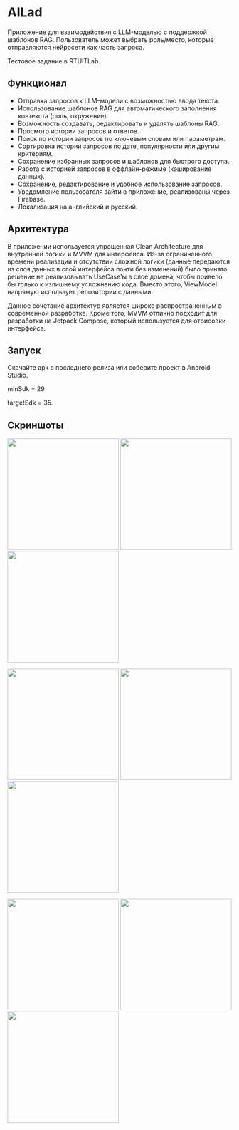 # AILad
Приложение для взаимодействия с LLM-моделью с поддержкой шаблонов RAG. Пользователь может выбрать роль/место, которые отправляются нейросети как часть запроса.

Тестовое задание в RTUITLab.

## Функционал
* Отправка запросов к LLM-модели с возможностью ввода текста.
* Использование шаблонов RAG для автоматического заполнения контекста (роль, окружение).
* Возможность создавать, редактировать и удалять шаблоны RAG.
* Просмотр истории запросов и ответов.
* Поиск по истории запросов по ключевым словам или параметрам.
* Сортировка истории запросов по дате, популярности или другим критериям.
* Сохранение избранных запросов и шаблонов для быстрого доступа.
* Работа с историей запросов в оффлайн-режиме (кэширование данных).
* Сохранение, редактирование и удобное использование запросов.
* Уведомление пользователя зайти в приложение, реализованы через Firebase.
* Локализация на английский и русский.
  
## Архитектура
В приложении используется упрощенная Clean Architecture для внутренней логики и MVVM для интерфейса. 
Из-за ограниченного времени реализации и отсутствии сложной логики (данные передаются из слоя данных в слой интерфейса почти без изменений) было принято решение не реализовывать UseCase'ы в слое домена, чтобы привело бы только к излишнему усложнению кода. Вместо этого, ViewModel напрямую использует репозитории с данными.  

Данное сочетание архитектур является широко распространенным в современной разработке. Кроме того, MVVM отлично подходит для разработки на Jetpack Compose, который используется для отрисовки интерфейса.

## Запуск
Скачайте apk с последнего релиза или соберите проект в Android Studio. 

minSdk = 29

targetSdk = 35.

## Скриншоты

<p float="left">
  <img src="https://sun9-52.userapi.com/impg/a2LDvyFcsTuRvlDVneND19VsRqzK7t4Bd_uuAg/BBsG6t1DZro.jpg?size=997x2160&quality=95&sign=5d0904e97a0b5277a2ef4a4b46e17c9f&type=album" width="250"/>
  <img src="https://sun9-26.userapi.com/impg/vasvH3mTGCSUR6ZjjgiyKRBOzkY5CFxzwRe2AA/IuaPM5F94wY.jpg?size=997x2160&quality=95&sign=5334d14c8fc38e9f7d7064d3c541e84b&type=album" width="250"/>
  <img src="https://sun9-74.userapi.com/s/v1/ig2/h6A6HjK8WOprQXMiiMyTYx7KTkkIrfTumYpfsae88U6YRsml3Yyb6j-8GZml4EOEbEZsxjuSDMbZrCfZXLY5095A.jpg?quality=95&as=32x69,48x104,72x156,108x234,160x347,240x520,360x780,480x1040,540x1170,640x1387,720x1560,1080x2340&from=bu&u=yJkos2iH8KV1ZU-GNDrZltbGcTnMci0DjbUt3zvv7qQ&cs=997x2160" width="250"/>
</p>

 <p float="left">
  <img src="https://sun9-55.userapi.com/impg/rOnbtKcP1TBikrzrRKMsCTYZMOxi5IMl3ycM_Q/6eNCorEWwPY.jpg?size=997x2160&quality=95&sign=5995c76b80f86726dcff0408c560b3e9&type=album" width="250"/>
  <img src="https://sun9-37.userapi.com/impg/mjJP54KkDRcQjPrLEonzJskHJnqykyYw8zpyYA/tx_ZI8Qkp1I.jpg?size=997x2160&quality=95&sign=e9e166ff682721e297eb10c4f00400c8&type=album" width="250"/>
  <img src="https://sun9-58.userapi.com/impg/jSmhcuU2h96gPJ35Q6AfHYYiPm1W-DRmFC8bow/KmYztTSJJc4.jpg?size=997x2160&quality=95&sign=e082de9945a21ae604322478871f5034&type=album" width="250"/>
</p>

<p float="left">
  <img src="https://sun9-73.userapi.com/impg/lkw4Q-yAzdJcsnkMU7GMZRMOB7QJmL062WJ6bQ/I9S9ciOSMfY.jpg?size=997x2160&quality=95&sign=741d5a4218cc00270489b11dded5685f&type=album" width="250"/>
  <img src="https://sun9-77.userapi.com/impg/X9YEeNIPkQYpVI_vu48o508VXwc48QP1R89-aQ/Rjgd4GDPEXI.jpg?size=997x2160&quality=95&sign=cb66e74b1bbf0efdca47ab459862c81e&type=album" width="250"/>
  <img src="https://sun9-47.userapi.com/impg/mRYuT15HuQbgOBPYxis0-ruhH7jp3amj4YiTpQ/oAaP54um880.jpg?size=997x2160&quality=95&sign=7ef6765063d6c187c02709f9888c264d&type=album" width="250"/>
</p>
